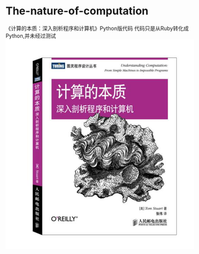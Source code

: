 # The-nature-of-computation
《计算的本质：深入剖析程序和计算机》Python版代码
代码只是从Ruby转化成Python,并未经过测试
![image](img/书封面.jpg)

